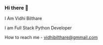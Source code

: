 ### Hi there 👋
I Am Vidhi Bilthare

I am Full Stack Python Developer

How to reach me - vidhibilthare@gmmail.com

